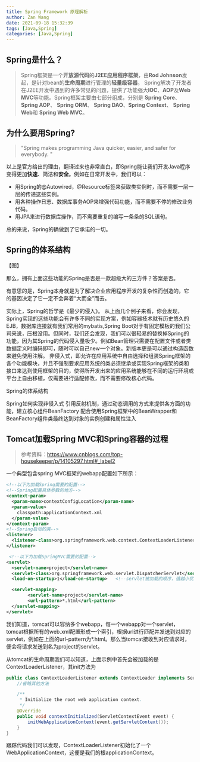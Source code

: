 ```yaml
---
title: Spring Framework 原理解析
author: Zan Wang
date: 2021-09-18 15:32:39
tags: [Java,Spring]
categories: [Java,Spring]
---
```

## Spring是什么？

> Spring框架是一个**开放源代码**的**J2EE应用程序框架**，由**Rod Johnson**发起，是针对bean的**生命周期**进行管理的**轻量级容器**。 Spring解决了开发者在J2EE开发中遇到的许多常见的问题，提供了功能强大**IOC**、**AOP**及**Web MVC**等功能。Spring框架主要由七部分组成，分别是 **Spring Core**、 **Spring AOP**、 **Spring ORM**、 **Spring DAO**、**Spring Context**、 **Spring Web**和 **Spring Web MVC**。

## 为什么要用Spring?

> "Spring makes programming Java quicker, easier, and safer for everybody. "

以上是官方给出的理由，翻译过来也非常直白，即Spring能让我们开发Java程序变得更加**快速**、简洁和**安全**。例如在日常开发中，我们可以：

- 用Spring的@Autowired，@Resource标签来获取类实例时，而不需要一层一层的传递这些实例。
- 用各种操作日志、数据库事务AOP来增强代码功能，而不需要不停的修改业务代码。
- 用JPA来进行数据库操作，而不需要重复的编写一条条的SQL语句。

总的来说，Spring的确做到了它承诺的一切。

## Spring的体系结构

【图】


那么，拥有上面这些功能的Spring是否是一款超级大的三方件？答案是否。

有意思的是，Spring本身就是为了解决企业应用程序开发的复杂性而创造的，它的基因决定了它一定不会奔着“大而全”而去。

实际上，Spring的哲学是《最少的侵入》。
从上面几个例子来看，你会发现，Spring实现的这些功能会有许多不同的实现方案，例如容器技术就有历史悠久的EJB，数据库连接就有我们常用的mybatis,Spring Boot对于有固定模板的我们公司来说，压根没用。但同时，我们还会发现，我们可以很轻易的替换掉Spring的功能，因为其Spring的代码侵入量极少。例如Bean管理只需要在配置文件或者类数据定义时编码即可，随时可以自己new一个对象。新版本更是可以通过构造函数来避免使用注解。
非侵入式，即允许在应用系统中自由选择和组装Spring框架的各个功能模块，并且不强制要求应用系统的类必须继承或实现Spring框架的类和接口来达到使用框架的目的，使得所开发出来的应用系统能够在不同的运行环境或平台上自由移植，仅需要进行适配修改，而不需要修改核心代码。


Spring的体系结构



Spring如何实现非侵入式
引用反射机制，通过动态调用的方式来提供各方面的功能，建立核心组件BeanFactory
配合使用Spring框架中的BeanWrapper和BeanFactory组件类最终达到对象的实例创建和属性注入

## Tomcat加载Spring MVC和Spring容器的过程
> 参考资料：https://www.cnblogs.com/top-housekeeper/p/14105297.html#_label2


一个典型包含spring MVC框架的webapp配置如下所示：

```xml
<!--以下为加载Spring需要的配置-->
<!--Spring配置具体参数的地方-->
<context-param>
  <param-name>contextConfigLocation</param-name>
  <param-value>
    classpath:applicationContext.xml
  </param-value>
</context-param>
<!--Spring启动的类-->
<listener>
  <listener-class>org.springframework.web.context.ContextLoaderListener</listener-class>
</listener>

 <!--以下为加载SpringMVC需要的配置-->
<servlet>
  <servlet-name>project</servlet-name>
  <servlet-class>org.springframework.web.servlet.DispatcherServlet</servlet-class>
  <load-on-startup>1</load-on-startup>   <!--servlet被加载的顺序，值越小优先级越高（正数）-->

  <servlet-mapping>
        <servlet-name>project</servlet-name>
        <url-pattern>*.html</url-pattern>
  </servlet-mapping>
</servlet>
```
我们知道，tomcat可以容纳多个webapp，每一个webapp对一个servlet，
tomcat根据所有的web.xml配置形成一个索引，根据url进行匹配并发送到对应的servlet，例如在上面的url-pattern为*.html。那么当tomcat接收到对应请求时，便会将请求发送到名为project的servlet。

从tomcat的生命周期我们可以知道，上面示例中首先会被加载的是ContextLoaderListener，其init方法为
```java
public class ContextLoaderListener extends ContextLoader implements ServletContextListener {
    //省略其他方法

    /**
     * Initialize the root web application context.
     */
    @Override
    public void contextInitialized(ServletContextEvent event) {
        initWebApplicationContext(event.getServletContext());
    }
}
```
跟踪代码我们可以发现，ContextLoaderListener初始化了一个WebApplicationContext，这便是我们的根applicationContext。